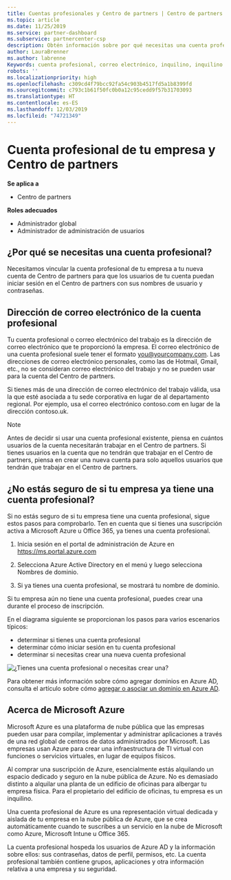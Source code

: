 ```yaml
---
title: Cuentas profesionales y Centro de partners | Centro de partners
ms.topic: article
ms.date: 11/25/2019
ms.service: partner-dashboard
ms.subservice: partnercenter-csp
description: Obtén información sobre por qué necesitas una cuenta profesional para crear una cuenta del Centro de partners, y saber si ya tienes una cuenta profesional.
author: LauraBrenner
ms.author: labrenne
Keywords: cuenta profesional, correo electrónico, inquilino, inquilino de Azure, crear cuenta, nombre de dominio
robots: ''
ms.localizationpriority: high
ms.openlocfilehash: c309cd4f79bcc92fa54c903b4517fd5a1b8399fd
ms.sourcegitcommit: c793c1b61f50fc0b0a12c95cedd9f57b31703093
ms.translationtype: HT
ms.contentlocale: es-ES
ms.lasthandoff: 12/03/2019
ms.locfileid: "74721349"
---
```

# <a name="your-company-work-account-and-partner-center"></a>Cuenta profesional de tu empresa y Centro de partners  

**Se aplica a**

-  Centro de partners

**Roles adecuados**

- Administrador global
- Administrador de administración de usuarios

## <a name="why-you-need-a-work-account"></a>¿Por qué se necesitas una cuenta profesional?

Necesitamos vincular la cuenta profesional de tu empresa a tu nueva cuenta de Centro de partners para que los usuarios de tu cuenta puedan iniciar sesión en el Centro de partners con sus nombres de usuario y contraseñas.

## <a name="the-work-account-email-address"></a>Dirección de correo electrónico de la cuenta profesional

Tu cuenta profesional o correo electrónico del trabajo es la dirección de correo electrónico que te proporcionó la empresa. El correo electrónico de una cuenta profesional suele tener el formato you@yourcompany.com. Las direcciones de correo electrónico personales, como las de Hotmail, Gmail, etc., no se consideran correo electrónico del trabajo y no se pueden usar para la cuenta del Centro de partners. 

Si tienes más de una dirección de correo electrónico del trabajo válida, usa la que esté asociada a tu sede corporativa en lugar de al departamento regional. Por ejemplo, usa el correo electrónico contoso.com en lugar de la dirección contoso.uk.

> [!NOTE]  
> Antes de decidir si usar una cuenta profesional existente, piensa en cuántos usuarios de la cuenta necesitarán trabajar en el Centro de partners. Si tienes usuarios en la cuenta que no tendrán que trabajar en el Centro de partners, piensa en crear una nueva cuenta para solo aquellos usuarios que tendrán que trabajar en el Centro de partners.


## <a name="not-sure-if-your-company-already-has-a-work-account"></a>¿No estás seguro de si tu empresa ya tiene una cuenta profesional?

Si no estás seguro de si tu empresa tiene una cuenta profesional, sigue estos pasos para comprobarlo. Ten en cuenta que si tienes una suscripción activa a Microsoft Azure u Office 365, ya tienes una cuenta profesional.

1. Inicia sesión en el portal de administración de Azure en https://ms.portal.azure.com

2. Selecciona Azure Active Directory en el menú y luego selecciona Nombres de dominio.

3. Si ya tienes una cuenta profesional, se mostrará tu nombre de dominio.

Si tu empresa aún no tiene una cuenta profesional, puedes crear una durante el proceso de inscripción.

En el diagrama siguiente se proporcionan los pasos para varios escenarios típicos:

- determinar si tienes una cuenta profesional 
- determinar cómo iniciar sesión en tu cuenta profesional 
- determinar si necesitas crear una nueva cuenta profesional


![¿Tienes una cuenta profesional o necesitas crear una?](images/onboardingAADFlow.png)

Para obtener más información sobre cómo agregar dominios en Azure AD, consulta el artículo sobre cómo [agregar o asociar un dominio en Azure AD](https://docs.microsoft.com/azure/active-directory/active-directory-add-domain).

## <a name="about-microsoft-azure"></a>Acerca de Microsoft Azure

Microsoft Azure es una plataforma de nube pública que las empresas pueden usar para compilar, implementar y administrar aplicaciones a través de una red global de centros de datos administrados por Microsoft. Las empresas usan Azure para crear una infraestructura de TI virtual con funciones o servicios virtuales, en lugar de equipos físicos. 

Al comprar una suscripción de Azure, esencialmente estás alquilando un espacio dedicado y seguro en la nube pública de Azure. No es demasiado distinto a alquilar una planta de un edificio de oficinas para albergar tu empresa física. Para el propietario del edificio de oficinas, tu empresa es un inquilino. 

Una cuenta profesional de Azure es una representación virtual dedicada y aislada de tu empresa en la nube pública de Azure, que se crea automáticamente cuando te suscribes a un servicio en la nube de Microsoft como Azure, Microsoft Intune u Office 365. 

La cuenta profesional hospeda los usuarios de Azure AD y la información sobre ellos: sus contraseñas, datos de perfil, permisos, etc. La cuenta profesional también contiene grupos, aplicaciones y otra información relativa a una empresa y su seguridad. 
